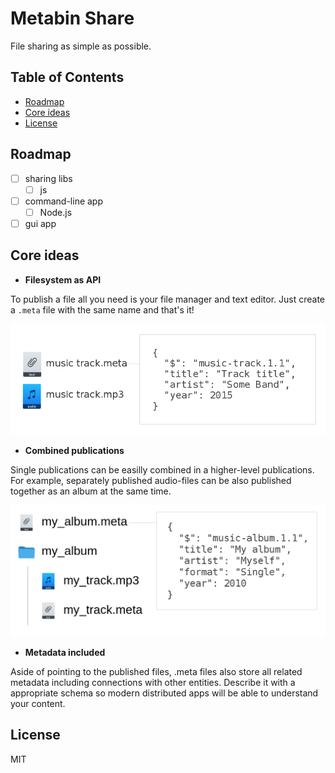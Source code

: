 # Metabin Share

File sharing as simple as possible.

## Table of Contents

- [Roadmap](#roadmap)
- [Core ideas](#core-ideas)
- [License](#license)

## Roadmap

- [ ] sharing libs
  - [ ] js
- [ ] command-line app
  - [ ] Node.js
- [ ] gui app

## Core ideas

- **Filesystem as API**

To publish a file all you need is your file manager and text editor. Just create a `.meta` file with the same name and that's it!

![](images/fs-as-api.png)

- **Combined publications**

Single publications can be easilly combined in a higher-level publications. For example, separately published audio-files can be also published together as an album at the same time.

![](images/combined.png)

- **Metadata included**

Aside of pointing to the published files, .meta files also store all related metadata including connections with other entities. Describe it with a appropriate schema so modern distributed apps will be able to understand your content.

## License

MIT
